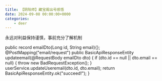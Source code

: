 ```yaml
---
title: 【阴阳师】藏宝阁出号感悟
date: 2024-09-08 00:00:00+0000
categories: 
    - deer
---
```


永远对利益保持谨慎，事前充分了解机制

public record emailDto(Long id, String email){};
    @PostMapping("email/request")
    public BasicApiResponseEntity updateemail(@RequestBody emailDto dto) {
        if (dto.id == null || dto.email == null) {
            throw new BadRequestException();
        }
        userService.updateUseremail(dto.id, dto.email);
        return BasicApiResponseEntity.ok("succeed!");
    }